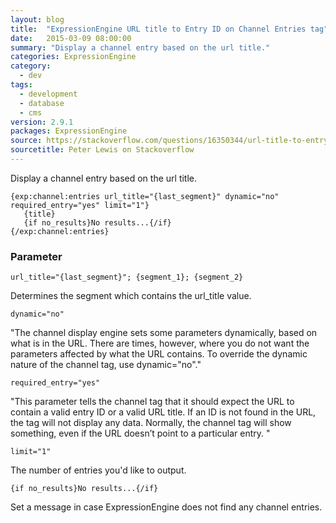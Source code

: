 ```yaml
---
layout: blog
title:  "ExpressionEngine URL title to Entry ID on Channel Entries tag"
date:   2015-03-09 08:00:00
summary: "Display a channel entry based on the url title."
categories: ExpressionEngine
category:
  - dev
tags:
  - development
  - database
  - cms
version: 2.9.1
packages: ExpressionEngine
source: https://stackoverflow.com/questions/16350344/url-title-to-entry-id-on-channel-entries-tag
sourcetitle: Peter Lewis on Stackoverflow
---
```


Display a channel entry based on the url title.

    {exp:channel:entries url_title="{last_segment}" dynamic="no" required_entry="yes" limit="1"}
       {title}
       {if no_results}No results...{/if}
    {/exp:channel:entries}

### Parameter

    url_title="{last_segment}"; {segment_1}; {segment_2}

Determines the segment which contains the url_title value.

    dynamic="no"

"The channel display engine sets some parameters dynamically, based on what is in the URL. There are times, however, where you do not want the parameters affected by what the URL contains. To override the dynamic nature of the channel tag, use dynamic="no"."

    required_entry="yes"

"This parameter tells the channel tag that it should expect the URL to contain a valid entry ID or a valid URL title. If an ID is not found in the URL, the tag will not display any data. Normally, the channel tag will show something, even if the URL doesn’t point to a particular entry. "

    limit="1"

The number of entries you'd like to output.

    {if no_results}No results...{/if}

Set a message in case ExpressionEngine does not find any channel entries.

[Wiki01]: https://ellislab.com/expressionengine/user-guide/add-ons/channel/channel_entries.html#dynamic
[Wiki02]: https://ellislab.com/expressionengine/user-guide/add-ons/channel/channel_entries.html#require-entry

